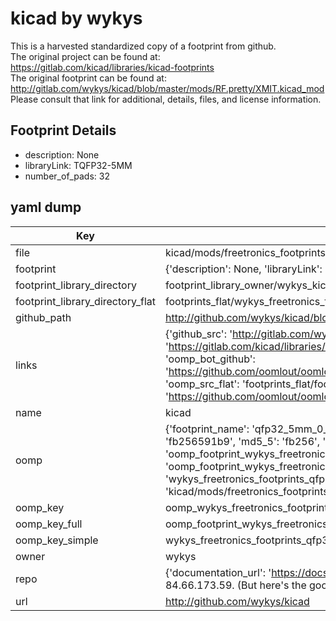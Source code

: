 # kicad by wykys  
This is a harvested standardized copy of a footprint from github.  
The original project can be found at:  
https://gitlab.com/kicad/libraries/kicad-footprints  
The original footprint can be found at:
http://gitlab.com/wykys/kicad/blob/master/mods/RF.pretty/XMIT.kicad_mod
Please consult that link for additional, details, files, and license information.  
## Footprint Details
* description: None  
* libraryLink: TQFP32-5MM  
* number_of_pads: 32  
## yaml dump  
| Key | Value |  
| --- | --- |  
| file | kicad/mods/freetronics_footprints.pretty/QFP32_5mm_0.5mm.kicad_mod |  
| footprint | {'description': None, 'libraryLink': 'TQFP32-5MM', 'number_of_pads': 32} |  
| footprint_library_directory | footprint_library_owner/wykys_kicad |  
| footprint_library_directory_flat | footprints_flat/wykys_freetronics_footprints_qfp32_5mm_0_5mm/working |  
| github_path | http://github.com/wykys/kicad/blob/master/mods/freetronics_footprints.pretty/QFP32_5mm_0.5mm.kicad_mod |  
| links | {'github_src': 'http://gitlab.com/wykys/kicad/blob/master/mods/RF.pretty/XMIT.kicad_mod', 'github_src_repo': 'https://gitlab.com/kicad/libraries/kicad-footprints', 'oomp_bot': 'footprints/wykys_freetronics_footprints_qfp32_5mm_0_5mm/working', 'oomp_bot_github': 'https://github.com/oomlout/oomlout_oomp_footprint_bot/tree/main/footprints/wykys_freetronics_footprints_qfp32_5mm_0_5mm/working', 'oomp_src_flat': 'footprints_flat/footprints_flat/wykys_freetronics_footprints_qfp32_5mm_0_5mm/working', 'oomp_src_flat_github': 'https://github.com/oomlout/oomlout_oomp_footprint_src/tree/main/footprints_flat/wykys_freetronics_footprints_qfp32_5mm_0_5mm/working'} |  
| name | kicad |  
| oomp | {'footprint_name': 'qfp32_5mm_0_5mm', 'library_name': 'freetronics_footprints', 'md5': 'fb256591b913ed3031200984ebfc49a4', 'md5_10': 'fb256591b9', 'md5_5': 'fb256', 'md5_6': 'fb2565', 'oomp_key': 'oomp_wykys_freetronics_footprints_qfp32_5mm_0_5mm', 'oomp_key_extra': 'oomp_footprint_wykys_freetronics_footprints_qfp32_5mm_0_5mm', 'oomp_key_full': 'oomp_footprint_wykys_freetronics_footprints_qfp32_5mm_0_5mm_fb2565', 'oomp_key_simple': 'wykys_freetronics_footprints_qfp32_5mm_0_5mm', 'original_filename': 'kicad/mods/freetronics_footprints.pretty/QFP32_5mm_0.5mm.kicad_mod', 'owner_name': 'wykys'} |  
| oomp_key | oomp_wykys_freetronics_footprints_qfp32_5mm_0_5mm |  
| oomp_key_full | oomp_footprint_wykys_freetronics_footprints_qfp32_5mm_0_5mm |  
| oomp_key_simple | wykys_freetronics_footprints_qfp32_5mm_0_5mm |  
| owner | wykys |  
| repo | {'documentation_url': 'https://docs.github.com/rest/overview/resources-in-the-rest-api#rate-limiting', 'message': "API rate limit exceeded for 84.66.173.59. (But here's the good news: Authenticated requests get a higher rate limit. Check out the documentation for more details.)"} |  
| url | http://github.com/wykys/kicad |  

